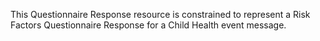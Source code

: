 This Questionnaire Response resource is constrained to represent a Risk Factors Questionnaire Response for a Child Health event message.